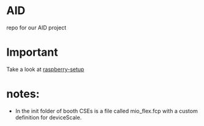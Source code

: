 # AID
repo for our AID project

# Important
Take a look at [raspberry-setup](./raspberry-setup.md) 

# notes:

- In the init folder of booth CSEs is a file called mio_flex.fcp with a custom definition for deviceScale.
